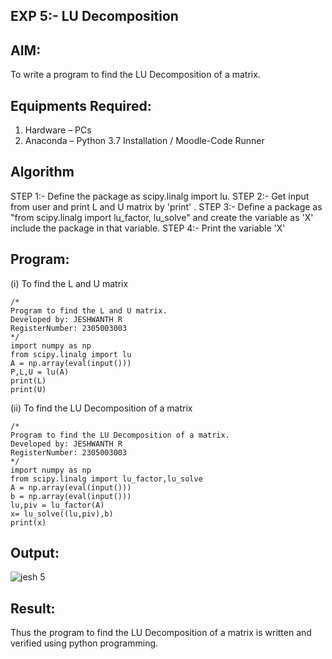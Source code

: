 ## EXP 5:- LU Decomposition 

## AIM:
To write a program to find the LU Decomposition of a matrix.

## Equipments Required:
1. Hardware – PCs
2. Anaconda – Python 3.7 Installation / Moodle-Code Runner

## Algorithm
STEP 1:-
Define the package as scipy.linalg import lu.
STEP 2:-
Get input from user and print L and U matrix by 'print' .
STEP 3:-
Define a package as "from scipy.linalg import lu_factor, lu_solve" and create the variable as 'X' include the package in that variable.
STEP 4:-
Print the variable 'X'

## Program:
(i) To find the L and U matrix
```
/*
Program to find the L and U matrix.
Developed by: JESHWANTH R
RegisterNumber: 2305003003
*/
import numpy as np
from scipy.linalg import lu
A = np.array(eval(input()))
P,L,U = lu(A)
print(L)
print(U)
```
(ii) To find the LU Decomposition of a matrix
```
/*
Program to find the LU Decomposition of a matrix.
Developed by: JESHWANTH R
RegisterNumber: 2305003003
*/
import numpy as np
from scipy.linalg import lu_factor,lu_solve
A = np.array(eval(input()))
b = np.array(eval(input()))
lu,piv = lu_factor(A)
x= lu_solve((lu,piv),b)
print(x)
```

## Output:
![jesh 5](https://github.com/Jeshwanth01/LU-Decomposition/assets/145525167/7858f788-4e60-4ba3-a6a3-b1b236fd96ce)


## Result:
Thus the program to find the LU Decomposition of a matrix is written and verified using python programming.

